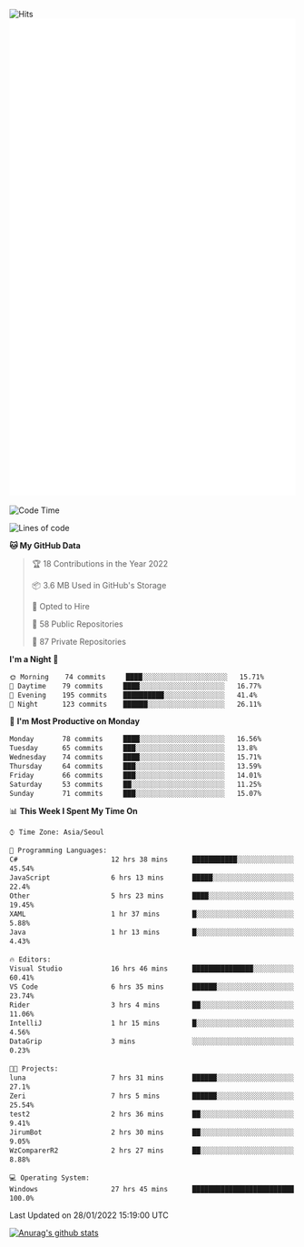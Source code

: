 ![Hits](https://hits.seeyoufarm.com/api/count/incr/badge.svg?url=https%3A%2F%2Fgithub.com%2Fkokose1234&count_bg=%2379C83D&title_bg=%23555555&icon=apple.svg&icon_color=%23E7E7E7&title=hits&edge_flat=false)
<br/>
![Metrics](https://github.com/kokose1234/kokose1234/blob/main/github-metrics.svg)

<!--START_SECTION:waka-->
![Code Time](http://img.shields.io/badge/Code%20Time-409%20hrs%2042%20mins-blue)

![Lines of code](https://img.shields.io/badge/From%20Hello%20World%20I%27ve%20Written-8%20Million%20lines%20of%20code-blue)

**🐱 My GitHub Data** 

> 🏆 18 Contributions in the Year 2022
 > 
> 📦 3.6 MB Used in GitHub's Storage 
 > 
> 💼 Opted to Hire
 > 
> 📜 58 Public Repositories 
 > 
> 🔑 87 Private Repositories  
 > 
**I'm a Night 🦉** 

```text
🌞 Morning    74 commits     ████░░░░░░░░░░░░░░░░░░░░░   15.71% 
🌆 Daytime    79 commits     ████░░░░░░░░░░░░░░░░░░░░░   16.77% 
🌃 Evening    195 commits    ██████████░░░░░░░░░░░░░░░   41.4% 
🌙 Night      123 commits    ██████░░░░░░░░░░░░░░░░░░░   26.11%

```
📅 **I'm Most Productive on Monday** 

```text
Monday       78 commits     ████░░░░░░░░░░░░░░░░░░░░░   16.56% 
Tuesday      65 commits     ███░░░░░░░░░░░░░░░░░░░░░░   13.8% 
Wednesday    74 commits     ████░░░░░░░░░░░░░░░░░░░░░   15.71% 
Thursday     64 commits     ███░░░░░░░░░░░░░░░░░░░░░░   13.59% 
Friday       66 commits     ███░░░░░░░░░░░░░░░░░░░░░░   14.01% 
Saturday     53 commits     ██░░░░░░░░░░░░░░░░░░░░░░░   11.25% 
Sunday       71 commits     ███░░░░░░░░░░░░░░░░░░░░░░   15.07%

```


📊 **This Week I Spent My Time On** 

```text
⌚︎ Time Zone: Asia/Seoul

💬 Programming Languages: 
C#                       12 hrs 38 mins      ███████████░░░░░░░░░░░░░░   45.54% 
JavaScript               6 hrs 13 mins       █████░░░░░░░░░░░░░░░░░░░░   22.4% 
Other                    5 hrs 23 mins       ████░░░░░░░░░░░░░░░░░░░░░   19.45% 
XAML                     1 hr 37 mins        █░░░░░░░░░░░░░░░░░░░░░░░░   5.88% 
Java                     1 hr 13 mins        █░░░░░░░░░░░░░░░░░░░░░░░░   4.43%

🔥 Editors: 
Visual Studio            16 hrs 46 mins      ███████████████░░░░░░░░░░   60.41% 
VS Code                  6 hrs 35 mins       ██████░░░░░░░░░░░░░░░░░░░   23.74% 
Rider                    3 hrs 4 mins        ██░░░░░░░░░░░░░░░░░░░░░░░   11.06% 
IntelliJ                 1 hr 15 mins        █░░░░░░░░░░░░░░░░░░░░░░░░   4.56% 
DataGrip                 3 mins              ░░░░░░░░░░░░░░░░░░░░░░░░░   0.23%

🐱‍💻 Projects: 
luna                     7 hrs 31 mins       ██████░░░░░░░░░░░░░░░░░░░   27.1% 
Zeri                     7 hrs 5 mins        ██████░░░░░░░░░░░░░░░░░░░   25.54% 
test2                    2 hrs 36 mins       ██░░░░░░░░░░░░░░░░░░░░░░░   9.41% 
JirumBot                 2 hrs 30 mins       ██░░░░░░░░░░░░░░░░░░░░░░░   9.05% 
WzComparerR2             2 hrs 27 mins       ██░░░░░░░░░░░░░░░░░░░░░░░   8.88%

💻 Operating System: 
Windows                  27 hrs 45 mins      █████████████████████████   100.0%

```


 Last Updated on 28/01/2022 15:19:00 UTC
<!--END_SECTION:waka-->

[![Anurag's github stats](https://github-readme-stats.vercel.app/api?username=kokose1234&theme=dracula)](https://github.com/anuraghazra/github-readme-stats)



	
